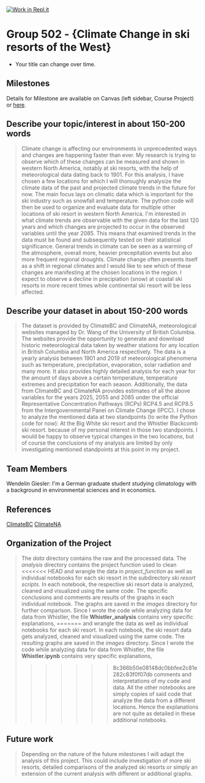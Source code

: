 [![Work in Repl.it](https://classroom.github.com/assets/work-in-replit-14baed9a392b3a25080506f3b7b6d57f295ec2978f6f33ec97e36a161684cbe9.svg)](https://classroom.github.com/online_ide?assignment_repo_id=311722&assignment_repo_type=GroupAssignmentRepo)
# Group 502 - {Climate Change in ski resorts of the West}

- Your title can change over time.

## Milestones

Details for Milestone are available on Canvas (left sidebar, Course Project) or [here](https://firas.moosvi.com/courses/data301/project/milestone01.html).

## Describe your topic/interest in about 150-200 words

>Climate change is affecting our environments in unprecedented ways and changes are happening faster than ever. 
My research is trying to observe which of these changes can be measured and shown in western North America, notably at ski resorts, 
with the help of meteorological data dating back to 1901. For this analysis, 
I have chosen a few locations for which I will thoroughly analysize the climate data of the past and projected climate trends in the future for now. 
The main focus lays on climatic data which is important for the ski industry such as snowfall and temperature.
The python code will then be used to organize and evaluate data for multiple other locations of ski resort in western North America.
I'm interested in what climate trends are observable with the given data for the last 120 years and 
which changes are projected to occur in the observed variables until the year 2085. This means that examined trends 
in the data must be found and subsequently tested on their statistical significance.
General trends in climate can be seen as a warming of the atmosphere, overall more, 
heavier precepitation events but also more frequent regional droughts. Climate change often presents itself 
as a shift in regional climates and I would like to see which of these changes are manifesting at the chosen locations in the region.
I expect to observe a decline in precipiation (snow) at coastal ski resorts in more recent times while continental 
ski resort will be less affected.

## Describe your dataset in about 150-200 words

>The dataset is provided by ClimateBC and ClimateNA, meteorological websites managed by Dr. Wang of the University of British Columbia. 
The websites provide the opportunity to generate and download historic meteorological data taken by weather stations 
for any location in British Columbia and North America respectively. 
The data is a yearly analysis between 1901 and 2019 of meteorological phenomena such as temperature, 
precipitation, evaporation, solar radiation and many more. It also provides highly detailed analysis for each year 
for the amount of days above a certain temperature, temperature extremes and precipitation for each season. 
Additionally, the data from ClimateBC and ClimateNA provides estimates of all the above variables for the years 2025, 
2055 and 2085 under the official Representative Concentration Pathways (RCPs) RCP4.5 and RCP8.5 
from the Intergovernmental Panel on Climate Change (IPCC).
I chose to analyze the mentioned data at two standpoints (to write the Python code for now): 
At the Big White ski resort and the Whistler Blackcomb ski resort.
because of my personal interest in those two standpoints. I would be happy to observe typical changes in the two locations, 
but of course the conclusions of my analysis are limited by only investigating mentioned standpoints at this point in my project.

## Team Members

Wendelin Giesler: I'm a German graduate student studying climatology with a background in environmental sciences and in economics.

## References

[ClimateBC](http://climatebc.ca/)
[ClimateNA](http://climatena.ca/)

## Organization of the Project

>The *data* directory contains the raw and the processed data. The *analysis* directory contains the project function used to clean 
<<<<<<< HEAD
and wrangle the data in *project_function* as well as individual notebooks for each ski resort in the subdirectory *ski resort scripts*. 
In each notebook, the respective ski resort data is analyzed, cleaned and visualized using the same code. The specific conclusions and comments are 
results of the graphs in each individual notebook. The graphs are saved in the *images* directory for further comparison.
Since I wrote the code while analyzing data for data from Whistler, the file **Whistler_analysis** contains very specific explanations,
=======
and wrangle the data as well as individual notebooks for each ski resort. In each notebook, the ski resort data gets
analyzed, cleaned and visualized using the same code. The resulting graphs are saved in the *images* directory.
Since I wrote the code while analyzing data for data from Whistler, the file **Whistler.ipynb** contains very specific explanations,
>>>>>>> 8c366b50e08148dc0bbfee2c81e282c83f0f07db
comments and interpretations of my code and data. All the other notebooks are simply copies of said code that analyze the
data from a different locations. Hence the explanations are not quite as detailed in these additional notebooks.

## Future work

> Depending on the nature of the future milestones I will adapt the analysis of this project. This could include investigation of more ski 
resorts, detailed comparisons of the analyzed ski resorts or simply an extension of the current analysis with different or additional graphs.
